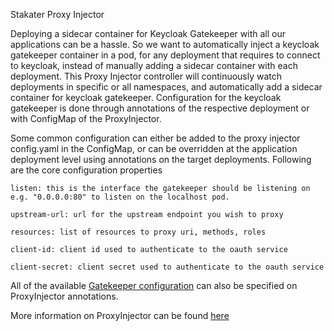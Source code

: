 Stakater Proxy Injector

Deploying a sidecar container for Keycloak Gatekeeper with all our applications can be a hassle. So we want to automatically inject a keycloak gatekeeper container in a pod, for any deployment that requires to connect to keycloak, instead of manually adding a sidecar container with each deployment. This Proxy Injector controller will continuously watch deployments in specific or all namespaces, and automatically add a sidecar container for keycloak gatekeeper. Configuration for the keycloak gatekeeper is done through annotations of the respective deployment or with ConfigMap of the ProxyInjector.

Some common configuration can either be added to the proxy injector config.yaml in the ConfigMap, or can be overridden at the application deployment level using annotations on the target deployments. Following are the core configuration properties

```
listen: this is the interface the gatekeeper should be listening on e.g. "0.0.0.0:80" to listen on the localhost pod.

upstream-url: url for the upstream endpoint you wish to proxy

resources: list of resources to proxy uri, methods, roles

client-id: client id used to authenticate to the oauth service

client-secret: client secret used to authenticate to the oauth service
```

All of the available [Gatekeeper configuration](https://www.keycloak.org/docs/latest/securing_apps/index.html#configuration-options) can also be specified on ProxyInjector annotations.

More information on ProxyInjector can be found [here](../../tools/global/proxyinjector/developer-documentation.md)